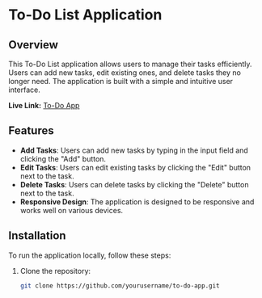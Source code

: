 # To-Do List Application

## Overview
This To-Do List application allows users to manage their tasks efficiently. Users can add new tasks, edit existing ones, and delete tasks they no longer need. The application is built with a simple and intuitive user interface.

**Live Link:** [To-Do App](https://to-do-app-livid-theta.vercel.app/)

## Features
- **Add Tasks**: Users can add new tasks by typing in the input field and clicking the "Add" button.
- **Edit Tasks**: Users can edit existing tasks by clicking the "Edit" button next to the task.
- **Delete Tasks**: Users can delete tasks by clicking the "Delete" button next to the task.
- **Responsive Design**: The application is designed to be responsive and works well on various devices.

## Installation
To run the application locally, follow these steps:
1. Clone the repository:
   ```bash
   git clone https://github.com/yourusername/to-do-app.git
